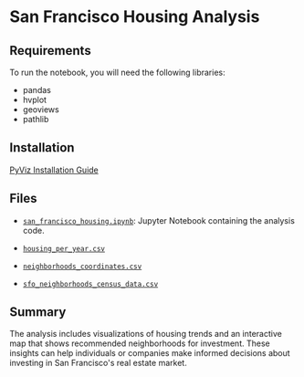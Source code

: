 # San Francisco Housing Analysis

## Requirements
To run the notebook, you will need the following libraries:

* pandas
* hvplot
* geoviews
* pathlib

## Installation
[PyViz Installation Guide](Starter_Code/PyVizInstallationGuide.md)

## Files
* [`san_francisco_housing.ipynb`](./san_francisco_housing.ipynb): Jupyter Notebook containing the analysis code.

* [`housing_per_year.csv`](Starter_Code/Resources/housing_per_year.csv)

* [`neighborhoods_coordinates.csv`](Starter_Code/Resources/neighborhoods_coordinates.csv)

* [`sfo_neighborhoods_census_data.csv`](Starter_Code/Resources/sfo_neighborhoods_census_data.csv)

## Summary
The analysis includes visualizations of housing trends and an interactive map that shows recommended neighborhoods for investment. These insights can help individuals or companies make informed decisions about investing in San Francisco's real estate market.
